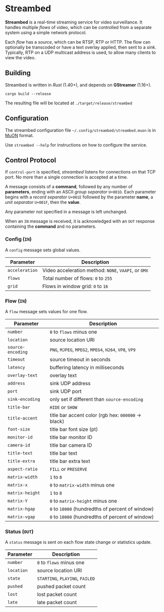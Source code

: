 # Streambed

**Streambed** is a real-time streaming service for video surveillance.  It
handles multiple _flows_ of video, which can be controlled from a separate
system using a simple network protocol.

Each _flow_ has a _source_, which can be RTSP, RTP or HTTP.  The flow can
optionally be transcoded or have a text overlay applied, then sent to a _sink_.
Typically, RTP on a UDP multicast address is used, to allow many clients to view
the video.

## Building

Streambed is written in _Rust_ (1.40+), and depends on **GStreamer** (1.16+).

```
cargo build --release
```

The resulting file will be located at `./target/release/streambed`

## Configuration

The streambed configuration file `~/.config/streambed/streambed.muon` is in
[MuON] format.

Use `streambed --help` for instructions on how to configure the service.

## Control Protocol

If `control-port` is specified, _streambed_ listens for connections on that TCP
port.  No more than a single connection is accepted at a time.

A message consists of a **command**, followed by any number of **parameters**,
ending with an ASCII _group separator_ `U+001D`.  Each parameter begins with a
_record separator_ `U+001E` followed by the parameter **name**, a _unit
separator_ `U+001F`, then the **value**.

Any parameter not specified in a message is left unchanged.

When an `IN` message is received, it is acknowledged with an `OUT` response
containing the **command** and no parameters.

### Config (`IN`)

A `config` message sets global values.

Parameter      | Description
---------------|-----------------------------------------------------
`acceleration` | Video acceleration method: `NONE`, `VAAPI`, or `OMX`
`flows`        | Total number of flows: `0` to `255`
`grid`         | Flows in window grid: `0` to `16`

### Flow (`IN`)

A `flow` message sets values for one flow.

Parameter         | Description
------------------|----------------------------
`number`          | `0` to `flows` minus one
`location`        | source location URI
`source-encoding` | `PNG`, `MJPEG`, `MPEG2`, `MPEG4`, `H264`, `VP8`, `VP9`
`timeout`         | source timeout in seconds
`latency`         | buffering latency in milliseconds
`overlay-text`    | overlay text
`address`         | sink UDP address
`port`            | sink UDP port
`sink-encoding`   | only set if different than `source-encoding`
`title-bar`       | `HIDE` or `SHOW`
`title-accent`    | title bar accent color (rgb hex: `000000` -> black)
`font-size`       | title bar font size (pt)
`monitor-id`      | title bar monitor ID
`camera-id`       | title bar camera ID
`title-text`      | title bar text
`title-extra`     | title bar extra text
`aspect-ratio`    | `FILL` or `PRESERVE`
`matrix-width`    | `1` to `8`
`matrix-x`        | `0` to `matrix-width` minus one
`matrix-height`   | `1` to `8`
`matrix-Y`        | `0` to `matrix-height` minus one
`matrix-hgap`     | `0` to `10000` (hundredths of percent of window)
`matrix-vgap`     | `0` to `10000` (hundredths of percent of window)

### Status (`OUT`)

A `status` message is sent on each flow state change or statistics update.

Parameter  | Description
-----------|----------------------------
`number`   | `0` to `flows` minus one
`location` | source location URI
`state`    | `STARTING`, `PLAYING`, `FAILED`
`pushed`   | pushed packet count
`lost`     | lost packet count
`late`     | late packet count


[MuON]: https://github.com/muon-data/muon
